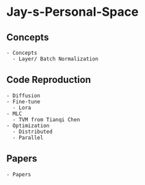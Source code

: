 # Jay-s-Personal-Space


## Concepts
    - Concepts
      - Layer/ Batch Normalization

## Code Reproduction
    - Diffusion
    - Fine-tune
      - Lora
    - MLC
      - TVM from Tianqi Chen
    - Optimization
      - Distributed
      - Parallel

## Papers
    - Papers